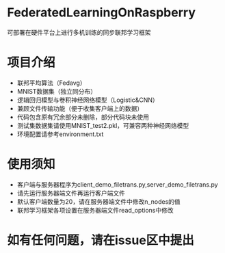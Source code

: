 # FederatedLearningOnRaspberry
可部署在硬件平台上进行多机训练的同步联邦学习框架

# 项目介绍
- 联邦平均算法（Fedavg）
- MNIST数据集（独立同分布）
- 逻辑回归模型与卷积神经网络模型（Logistic&CNN）
- 兼顾文件传输功能（便于收集客户端上的数据）
- 代码包含原有冗余部分未删除，部分代码块未使用
- 测试集数据集请使用MNIST_test2.pkl，可兼容两种神经网络模型
- 环境配置请参考environment.txt

# 使用须知
- 客户端与服务器程序为client_demo_filetrans.py,server_demo_filetrans.py
- 请先运行服务器端文件再运行客户端文件
- 默认客户端数量为20，请在服务器端文件中修改n_nodes的值
- 联邦学习框架各项设置在服务器端文件read_options中修改

# 如有任何问题，请在issue区中提出
